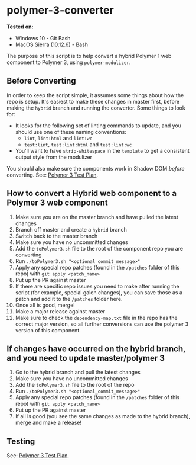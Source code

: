 # polymer-3-converter

**Tested on:**
- Windows 10 - Git Bash
- MacOS Sierra (10.12.6) - Bash

The purpose of this script is to help convert a hybrid Polymer 1 web component to Polymer 3, using `polymer-modulizer`.

## Before Converting

In order to keep the script simple, it assumes some things about how the repo is setup.  It's easiest to make these changes in master first, before making the `hybrid` branch and running the converter.  Some things to look for:
- It looks for the following set of linting commands to update, and you should use one of these naming conventions:
  - `lint`, `lint:html` and `lint:wc`
  - `test:lint`, `test:lint:html` and `test:lint:wc`
- You'll want to have `strip-whitespace` in the `template` to get a consistent output style from the modulizer

You should also make sure the components work in Shadow DOM _before_ converting. See: [Polymer 3 Test Plan](polymer-3-testplan.md).

## How to convert a Hybrid web component to a Polymer 3 web component

1. Make sure you are on the master branch and have pulled the latest changes
2. Branch off master and create a `hybrid` branch
3. Switch back to the master branch
4. Make sure you have no uncommitted changes
5. Add the `toPolymer3.sh` file to the root of the component repo you are converting
6. Run `./toPolymer3.sh "<optional_commit_message>"`
7. Apply any special repo patches (found in the `/patches` folder of this repo) with `git apply <patch_name>`
8. Put up the PR against master
9. If there are specific repo issues you need to make after running the script (for example, special galen changes), you can save those as a patch and add it to the `/patches` folder here.
10. Once all is good, merge!
11. Make a major release against master
12. Make sure to check the `dependency-map.txt` file in the repo has the correct major version, so all further conversions can use the polymer 3 version of this component.

## If changes have occurred on the hybrid branch, and you need to update master/polymer 3

1. Go to the hybrid branch and pull the latest changes
2. Make sure you have no uncommitted changes
3. Add the `toPolymer3.sh` file to the root of the repo
4. Run `./toPolymer3.sh "<optional_commit_message>"`
5. Apply any special repo patches (found in the `/patches` folder of this repo) with `git apply <patch_name>`
6. Put up the PR against master
7. If all is good (you see the same changes as made to the hybrid branch), merge and make a release!

## Testing

See: [Polymer 3 Test Plan](polymer-3-testplan.md).

